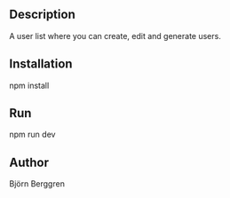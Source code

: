 ## Description
A user list where you can create, edit and generate users.

## Installation

npm install

## Run

npm run dev

## Author
Björn Berggren

